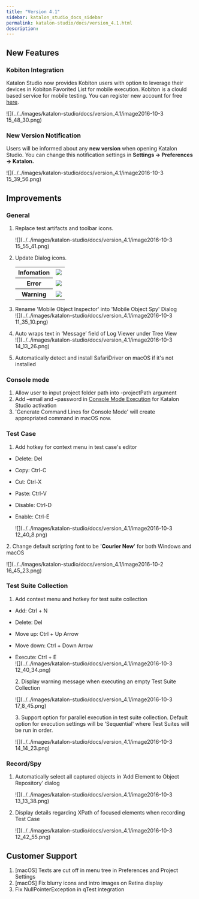 ```yaml
---
title: "Version 4.1" 
sidebar: katalon_studio_docs_sidebar
permalink: katalon-studio/docs/version_4.1.html 
description: 
---
```

New Features
------------

### Kobiton Integration

Katalon Studio now provides Kobiton users with option to leverage their devices in Kobiton Favorited List for mobile execution. Kobiton is a clould based service for mobile testing. You can register new account for free [here](https://portal-test.kobiton.com/login).

![](../../images/katalon-studio/docs/version_4.1/image2016-10-3 15_48_30.png)

### New Version Notification

Users will be informed about any **new version** when opening Katalon Studio. You can change this notification settings in **Settings -> Preferences -> Katalon.**

![](../../images/katalon-studio/docs/version_4.1/image2016-10-3 15_39_56.png)

Improvements
------------

### General

1.  Replace test artifacts and toolbar icons.
    
    ![](../../images/katalon-studio/docs/version_4.1/image2016-10-3 15_55_41.png)  
      
    
2.  Update Dialog icons.
    
    <table class="wrapped confluenceTable"><colgroup><col><col></colgroup><tbody><tr><th class="confluenceTh">Infomation</th><td class="confluenceTd"><div class="content-wrapper"><span class="confluence-embedded-file-wrapper image-center-wrapper"><img class="confluence-embedded-image image-center" src="../../images/katalon-studio/docs/version_4.1/image2016-10-3 15_56_45.png" data-image-src="/download/attachments/2851102/image2016-10-3%2015%3A56%3A45.png?version=1&amp;modificationDate=1475485005000&amp;api=v2" data-unresolved-comment-count="0" data-linked-resource-id="2851310" data-linked-resource-version="1" data-linked-resource-type="attachment" data-linked-resource-default-alias="image2016-10-3 15:56:45.png" data-base-url="https://docs.katalon.com" data-linked-resource-content-type="image/png" data-linked-resource-container-id="2851102" data-linked-resource-container-version="1"></span></div></td></tr><tr><th class="confluenceTh">Error</th><td class="confluenceTd"><div class="content-wrapper"><span class="confluence-embedded-file-wrapper"><img class="confluence-embedded-image" src="../../images/katalon-studio/docs/version_4.1/image2016-10-3 15_59_52.png" data-image-src="/download/attachments/2851102/image2016-10-3%2015%3A59%3A52.png?version=1&amp;modificationDate=1475485193000&amp;api=v2" data-unresolved-comment-count="0" data-linked-resource-id="2851315" data-linked-resource-version="1" data-linked-resource-type="attachment" data-linked-resource-default-alias="image2016-10-3 15:59:52.png" data-base-url="https://docs.katalon.com" data-linked-resource-content-type="image/png" data-linked-resource-container-id="2851102" data-linked-resource-container-version="1"></span></div></td></tr><tr><th style="text-align: center;" class="confluenceTh">Warning</th><td class="confluenceTd"><div class="content-wrapper"><span class="confluence-embedded-file-wrapper image-center-wrapper"><img class="confluence-embedded-image image-center" src="../../images/katalon-studio/docs/version_4.1/image2016-10-3 16_0_53.png" data-image-src="/download/attachments/2851102/image2016-10-3%2016%3A0%3A53.png?version=1&amp;modificationDate=1475485253000&amp;api=v2" data-unresolved-comment-count="0" data-linked-resource-id="2851318" data-linked-resource-version="1" data-linked-resource-type="attachment" data-linked-resource-default-alias="image2016-10-3 16:0:53.png" data-base-url="https://docs.katalon.com" data-linked-resource-content-type="image/png" data-linked-resource-container-id="2851102" data-linked-resource-container-version="1"></span></div></td></tr></tbody></table>
    
3.  Rename 'Mobile Object Inspector' into 'Mobile Object Spy' Dialog  
    ![](../../images/katalon-studio/docs/version_4.1/image2016-10-3 11_35_10.png)  
      
    
4.  Auto wraps text in ‘Message’ field of Log Viewer under Tree View  
    ![](../../images/katalon-studio/docs/version_4.1/image2016-10-3 14_13_26.png)  
      
    
5.  Automatically detect and install SafariDriver on macOS if it's not installed

### Console mode

1.  Allow user to input project folder path into -projectPath argument
2.  Add –email and –password in [Console Mode Execution](/display/KD/Console+Mode+Execution) for Katalon Studio activation
3.  'Generate Command Lines for Console Mode' will create appropriated command in macOS now.

### Test Case

1.  Add hotkey for context menu in test case's editor

*   Delete: Del
*   Copy: Ctrl-C
*   Cut: Ctrl-X
*   Paste: Ctrl-V
*   Disable: Ctrl-D
*   Enable: Ctrl-E  
      
    ![](../../images/katalon-studio/docs/version_4.1/image2016-10-3 12_40_8.png)

2\. Change default scripting font to be '**Courier New**' for both Windows and macOS

![](../../images/katalon-studio/docs/version_4.1/image2016-10-2 16_45_23.png)

### Test Suite Collection

1.  Add context menu and hotkey for test suite collection

*   Add: Ctrl + N
*   Delete: Del
*   Move up: Ctrl + Up Arrow
*   Move down: Ctrl + Down Arrow
*   Execute: Ctrl + E  
    ![](../../images/katalon-studio/docs/version_4.1/image2016-10-3 12_40_34.png)  
      
    2\. Display warning message when executing an empty Test Suite Collection  
      
    ![](../../images/katalon-studio/docs/version_4.1/image2016-10-3 17_8_45.png)  
      
    3\. Support option for parallel execution in test suite collection. Default option for execution settings will be 'Sequential' where Test Suites will be run in order.  
      
    ![](../../images/katalon-studio/docs/version_4.1/image2016-10-3 14_14_23.png)

### Record/Spy

1.  Automatically select all captured objects in ‘Add Element to Object Repository’ dialog  
      
    ![](../../images/katalon-studio/docs/version_4.1/image2016-10-3 13_13_38.png)  
      
    
2.  Display details regarding XPath of focused elements when recording Test Case  
      
    ![](../../images/katalon-studio/docs/version_4.1/image2016-10-3 12_42_55.png)

Customer Support
----------------

1.  \[macOS\] Texts are cut off in menu tree in Preferences and Project Settings
2.  \[macOS\] Fix blurry icons and intro images on Retina display
3.  Fix NullPointerException in qTest integration